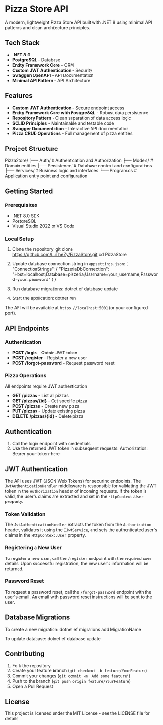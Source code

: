 # Pizza Store API

A modern, lightweight Pizza Store API built with .NET 8 using minimal API patterns and clean architecture principles.

## Tech Stack

- **.NET 8.0**
- **PostgreSQL** - Database
- **Entity Framework Core** - ORM
- **Custom JWT Authentication** - Security
- **Swagger/OpenAPI** - API Documentation
- **Minimal API Pattern** - API Architecture

## Features

- **Custom JWT Authentication** - Secure endpoint access
- **Entity Framework Core with PostgreSQL** - Robust data persistence
- **Repository Pattern** - Clean separation of data access logic
- **SOLID Principles** - Maintainable and testable code
- **Swagger Documentation** - Interactive API documentation
- **Pizza CRUD Operations** - Full management of pizza entities

## Project Structure

PizzaStore/
├── Auth/                  # Authentication and Authorization
├── Models/               # Domain entities
├── Persistence/         # Database context and configurations
├── Services/           # Business logic and interfaces
└── Program.cs         # Application entry point and configuration

## Getting Started

### Prerequisites

- .NET 8.0 SDK
- PostgreSQL
- Visual Studio 2022 or VS Code

### Local Setup

1. Clone the repository:
git clone https://github.com/LuTheZy/PizzaStore.git
cd PizzaStore

2. Update database connection string in `appsettings.json`:
{
  "ConnectionStrings": {
    "PizzeriaDbConnection": "Host=localhost;Database=pizzeria;Username=your_username;Password=your_password"
  }
}

3. Run database migrations:
dotnet ef database update

4. Start the application:
dotnet run

The API will be available at `https://localhost:5001` (or your configured port).

## API Endpoints

### Authentication
- **POST /login** - Obtain JWT token
- **POST /register** - Register a new user
- **POST /forgot-password** - Request password reset

### Pizza Operations
All endpoints require JWT authentication
- **GET /pizzas** - List all pizzas
- **GET /pizzas/{id}** - Get specific pizza
- **POST /pizzas** - Create new pizza
- **PUT /pizzas** - Update existing pizza
- **DELETE /pizzas/{id}** - Delete pizza

## Authentication

1. Call the login endpoint with credentials
2. Use the returned JWT token in subsequent requests:
Authorization: Bearer your-token-here

## JWT Authentication

The API uses JWT (JSON Web Tokens) for securing endpoints. The `JwtAuthenticationHandler` middleware is responsible for validating the JWT token in the `Authorization` header of incoming requests. If the token is valid, the user's claims are extracted and set in the `HttpContext.User` property.

### Token Validation

The `JwtAuthenticationHandler` extracts the token from the `Authorization` header, validates it using the `IJwtService`, and sets the authenticated user's claims in the `HttpContext.User` property.

### Registering a New User

To register a new user, call the `/register` endpoint with the required user details. Upon successful registration, the new user's information will be returned.

### Password Reset

To request a password reset, call the `/forgot-password` endpoint with the user's email. An email with password reset instructions will be sent to the user.

## Database Migrations

To create a new migration:
dotnet ef migrations add MigrationName

To update database:
dotnet ef database update

## Contributing

1. Fork the repository
2. Create your feature branch (`git checkout -b feature/YourFeature`)
3. Commit your changes (`git commit -m 'Add some feature'`)
4. Push to the branch (`git push origin feature/YourFeature`)
5. Open a Pull Request

## License

This project is licensed under the MIT License - see the LICENSE file for details
